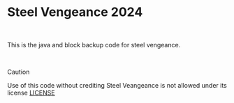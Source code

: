 # Steel Vengeance 2024

<br>

This is the java and block backup code for steel vengeance.

<br>

> [!CAUTION]  
> Use of this code without crediting Steel Veangeance is not allowed under its license [LICENSE]()
